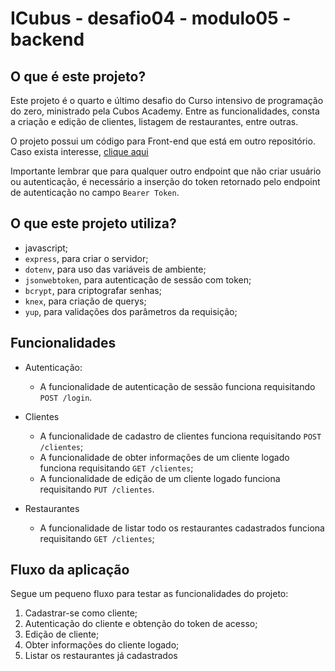 # ICubus - desafio04 - modulo05 - backend

## O que é este projeto? 

<p>Este projeto é o quarto e último desafio do Curso intensivo de programação do zero, ministrado pela Cubos Academy. 
Entre as funcionalidades,
consta a criação e edição de clientes, listagem de restaurantes, entre outras.</p>

<p> O projeto possui um código para Front-end que está em outro repositório. Caso exista interesse, <a href='https://github.com/cboscariol/desafio-modulo-05-frontend'>clique aqui</a></p>

 Importante lembrar que para qualquer outro endpoint que não criar usuário ou autenticação, é necessário a inserção do token retornado pelo endpoint de autenticação no campo `Bearer Token`. 

## O que este projeto utiliza?

- javascript;
- `express`, para criar o servidor;
- `dotenv`, para uso das variáveis de ambiente;
- `jsonwebtoken`, para autenticação de sessão com token;
- `bcrypt`, para criptografar senhas;
- `knex`, para criação de querys;
- `yup`, para validações dos parâmetros da requisição;


        

## Funcionalidades

- Autenticação:
  - A funcionalidade de autenticação de sessão funciona requisitando `POST /login`.

- Clientes
  - A funcionalidade de cadastro de clientes funciona requisitando `POST /clientes`;
  - A funcionalidade de obter informações de um cliente logado funciona requisitando `GET /clientes`;
  - A funcionalidade de edição de um cliente logado funciona requisitando `PUT /clientes`.

- Restaurantes
    - A funcionalidade de listar todo os restaurantes cadastrados funciona requisitando `GET /clientes`;


 ## Fluxo da aplicação

 <p> Segue um pequeno fluxo para testar as funcionalidades do projeto: </p>

 1) Cadastrar-se como cliente;
 2) Autenticação do cliente e obtenção do token de acesso;
 3) Edição de cliente;
 4) Obter informações do cliente logado;
 5) Listar os restaurantes já cadastrados
 


